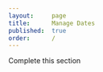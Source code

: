 ```yaml
---
layout:     page
title:      Manage Dates
published:  true
order:      /
---
```


<todo assign="marco">Complete this section</todo>
